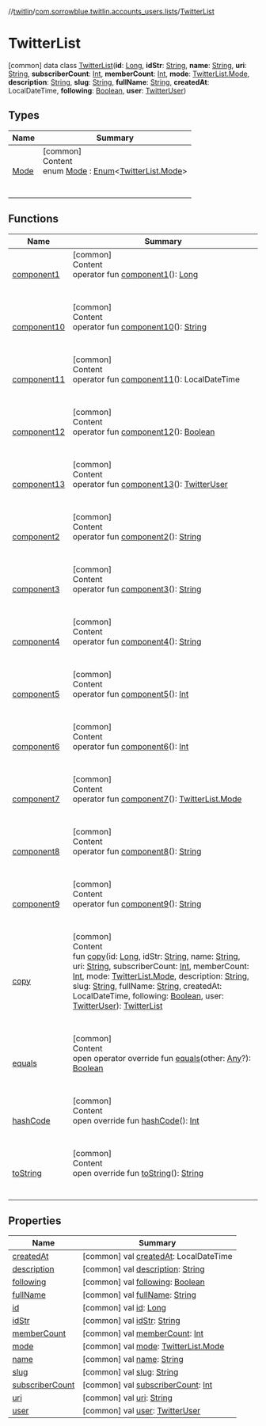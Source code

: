 //[twitlin](../../index.md)/[com.sorrowblue.twitlin.accounts_users.lists](../index.md)/[TwitterList](index.md)



# TwitterList  
 [common] data class [TwitterList](index.md)(**id**: [Long](https://kotlinlang.org/api/latest/jvm/stdlib/kotlin/-long/index.html), **idStr**: [String](https://kotlinlang.org/api/latest/jvm/stdlib/kotlin/-string/index.html), **name**: [String](https://kotlinlang.org/api/latest/jvm/stdlib/kotlin/-string/index.html), **uri**: [String](https://kotlinlang.org/api/latest/jvm/stdlib/kotlin/-string/index.html), **subscriberCount**: [Int](https://kotlinlang.org/api/latest/jvm/stdlib/kotlin/-int/index.html), **memberCount**: [Int](https://kotlinlang.org/api/latest/jvm/stdlib/kotlin/-int/index.html), **mode**: [TwitterList.Mode](-mode/index.md), **description**: [String](https://kotlinlang.org/api/latest/jvm/stdlib/kotlin/-string/index.html), **slug**: [String](https://kotlinlang.org/api/latest/jvm/stdlib/kotlin/-string/index.html), **fullName**: [String](https://kotlinlang.org/api/latest/jvm/stdlib/kotlin/-string/index.html), **createdAt**: LocalDateTime, **following**: [Boolean](https://kotlinlang.org/api/latest/jvm/stdlib/kotlin/-boolean/index.html), **user**: [TwitterUser](../../com.sorrowblue.twitlin.objects/-twitter-user/index.md))   


## Types  
  
|  Name|  Summary| 
|---|---|
| <a name="com.sorrowblue.twitlin.accounts_users.lists/TwitterList.Mode///PointingToDeclaration/"></a>[Mode](-mode/index.md)| <a name="com.sorrowblue.twitlin.accounts_users.lists/TwitterList.Mode///PointingToDeclaration/"></a>[common]  <br>Content  <br>enum [Mode](-mode/index.md) : [Enum](https://kotlinlang.org/api/latest/jvm/stdlib/kotlin/-enum/index.html)<[TwitterList.Mode](-mode/index.md)>   <br><br><br>


## Functions  
  
|  Name|  Summary| 
|---|---|
| <a name="com.sorrowblue.twitlin.accounts_users.lists/TwitterList/component1/#/PointingToDeclaration/"></a>[component1](component1.md)| <a name="com.sorrowblue.twitlin.accounts_users.lists/TwitterList/component1/#/PointingToDeclaration/"></a>[common]  <br>Content  <br>operator fun [component1](component1.md)(): [Long](https://kotlinlang.org/api/latest/jvm/stdlib/kotlin/-long/index.html)  <br><br><br>
| <a name="com.sorrowblue.twitlin.accounts_users.lists/TwitterList/component10/#/PointingToDeclaration/"></a>[component10](component10.md)| <a name="com.sorrowblue.twitlin.accounts_users.lists/TwitterList/component10/#/PointingToDeclaration/"></a>[common]  <br>Content  <br>operator fun [component10](component10.md)(): [String](https://kotlinlang.org/api/latest/jvm/stdlib/kotlin/-string/index.html)  <br><br><br>
| <a name="com.sorrowblue.twitlin.accounts_users.lists/TwitterList/component11/#/PointingToDeclaration/"></a>[component11](component11.md)| <a name="com.sorrowblue.twitlin.accounts_users.lists/TwitterList/component11/#/PointingToDeclaration/"></a>[common]  <br>Content  <br>operator fun [component11](component11.md)(): LocalDateTime  <br><br><br>
| <a name="com.sorrowblue.twitlin.accounts_users.lists/TwitterList/component12/#/PointingToDeclaration/"></a>[component12](component12.md)| <a name="com.sorrowblue.twitlin.accounts_users.lists/TwitterList/component12/#/PointingToDeclaration/"></a>[common]  <br>Content  <br>operator fun [component12](component12.md)(): [Boolean](https://kotlinlang.org/api/latest/jvm/stdlib/kotlin/-boolean/index.html)  <br><br><br>
| <a name="com.sorrowblue.twitlin.accounts_users.lists/TwitterList/component13/#/PointingToDeclaration/"></a>[component13](component13.md)| <a name="com.sorrowblue.twitlin.accounts_users.lists/TwitterList/component13/#/PointingToDeclaration/"></a>[common]  <br>Content  <br>operator fun [component13](component13.md)(): [TwitterUser](../../com.sorrowblue.twitlin.objects/-twitter-user/index.md)  <br><br><br>
| <a name="com.sorrowblue.twitlin.accounts_users.lists/TwitterList/component2/#/PointingToDeclaration/"></a>[component2](component2.md)| <a name="com.sorrowblue.twitlin.accounts_users.lists/TwitterList/component2/#/PointingToDeclaration/"></a>[common]  <br>Content  <br>operator fun [component2](component2.md)(): [String](https://kotlinlang.org/api/latest/jvm/stdlib/kotlin/-string/index.html)  <br><br><br>
| <a name="com.sorrowblue.twitlin.accounts_users.lists/TwitterList/component3/#/PointingToDeclaration/"></a>[component3](component3.md)| <a name="com.sorrowblue.twitlin.accounts_users.lists/TwitterList/component3/#/PointingToDeclaration/"></a>[common]  <br>Content  <br>operator fun [component3](component3.md)(): [String](https://kotlinlang.org/api/latest/jvm/stdlib/kotlin/-string/index.html)  <br><br><br>
| <a name="com.sorrowblue.twitlin.accounts_users.lists/TwitterList/component4/#/PointingToDeclaration/"></a>[component4](component4.md)| <a name="com.sorrowblue.twitlin.accounts_users.lists/TwitterList/component4/#/PointingToDeclaration/"></a>[common]  <br>Content  <br>operator fun [component4](component4.md)(): [String](https://kotlinlang.org/api/latest/jvm/stdlib/kotlin/-string/index.html)  <br><br><br>
| <a name="com.sorrowblue.twitlin.accounts_users.lists/TwitterList/component5/#/PointingToDeclaration/"></a>[component5](component5.md)| <a name="com.sorrowblue.twitlin.accounts_users.lists/TwitterList/component5/#/PointingToDeclaration/"></a>[common]  <br>Content  <br>operator fun [component5](component5.md)(): [Int](https://kotlinlang.org/api/latest/jvm/stdlib/kotlin/-int/index.html)  <br><br><br>
| <a name="com.sorrowblue.twitlin.accounts_users.lists/TwitterList/component6/#/PointingToDeclaration/"></a>[component6](component6.md)| <a name="com.sorrowblue.twitlin.accounts_users.lists/TwitterList/component6/#/PointingToDeclaration/"></a>[common]  <br>Content  <br>operator fun [component6](component6.md)(): [Int](https://kotlinlang.org/api/latest/jvm/stdlib/kotlin/-int/index.html)  <br><br><br>
| <a name="com.sorrowblue.twitlin.accounts_users.lists/TwitterList/component7/#/PointingToDeclaration/"></a>[component7](component7.md)| <a name="com.sorrowblue.twitlin.accounts_users.lists/TwitterList/component7/#/PointingToDeclaration/"></a>[common]  <br>Content  <br>operator fun [component7](component7.md)(): [TwitterList.Mode](-mode/index.md)  <br><br><br>
| <a name="com.sorrowblue.twitlin.accounts_users.lists/TwitterList/component8/#/PointingToDeclaration/"></a>[component8](component8.md)| <a name="com.sorrowblue.twitlin.accounts_users.lists/TwitterList/component8/#/PointingToDeclaration/"></a>[common]  <br>Content  <br>operator fun [component8](component8.md)(): [String](https://kotlinlang.org/api/latest/jvm/stdlib/kotlin/-string/index.html)  <br><br><br>
| <a name="com.sorrowblue.twitlin.accounts_users.lists/TwitterList/component9/#/PointingToDeclaration/"></a>[component9](component9.md)| <a name="com.sorrowblue.twitlin.accounts_users.lists/TwitterList/component9/#/PointingToDeclaration/"></a>[common]  <br>Content  <br>operator fun [component9](component9.md)(): [String](https://kotlinlang.org/api/latest/jvm/stdlib/kotlin/-string/index.html)  <br><br><br>
| <a name="com.sorrowblue.twitlin.accounts_users.lists/TwitterList/copy/#kotlin.Long#kotlin.String#kotlin.String#kotlin.String#kotlin.Int#kotlin.Int#com.sorrowblue.twitlin.accounts_users.lists.TwitterList.Mode#kotlin.String#kotlin.String#kotlin.String#kotlinx.datetime.LocalDateTime#kotlin.Boolean#com.sorrowblue.twitlin.objects.TwitterUser/PointingToDeclaration/"></a>[copy](copy.md)| <a name="com.sorrowblue.twitlin.accounts_users.lists/TwitterList/copy/#kotlin.Long#kotlin.String#kotlin.String#kotlin.String#kotlin.Int#kotlin.Int#com.sorrowblue.twitlin.accounts_users.lists.TwitterList.Mode#kotlin.String#kotlin.String#kotlin.String#kotlinx.datetime.LocalDateTime#kotlin.Boolean#com.sorrowblue.twitlin.objects.TwitterUser/PointingToDeclaration/"></a>[common]  <br>Content  <br>fun [copy](copy.md)(id: [Long](https://kotlinlang.org/api/latest/jvm/stdlib/kotlin/-long/index.html), idStr: [String](https://kotlinlang.org/api/latest/jvm/stdlib/kotlin/-string/index.html), name: [String](https://kotlinlang.org/api/latest/jvm/stdlib/kotlin/-string/index.html), uri: [String](https://kotlinlang.org/api/latest/jvm/stdlib/kotlin/-string/index.html), subscriberCount: [Int](https://kotlinlang.org/api/latest/jvm/stdlib/kotlin/-int/index.html), memberCount: [Int](https://kotlinlang.org/api/latest/jvm/stdlib/kotlin/-int/index.html), mode: [TwitterList.Mode](-mode/index.md), description: [String](https://kotlinlang.org/api/latest/jvm/stdlib/kotlin/-string/index.html), slug: [String](https://kotlinlang.org/api/latest/jvm/stdlib/kotlin/-string/index.html), fullName: [String](https://kotlinlang.org/api/latest/jvm/stdlib/kotlin/-string/index.html), createdAt: LocalDateTime, following: [Boolean](https://kotlinlang.org/api/latest/jvm/stdlib/kotlin/-boolean/index.html), user: [TwitterUser](../../com.sorrowblue.twitlin.objects/-twitter-user/index.md)): [TwitterList](index.md)  <br><br><br>
| <a name="kotlin/Any/equals/#kotlin.Any?/PointingToDeclaration/"></a>[equals](../../com.sorrowblue.twitlin.v2.users/-users-api/-expansion/-companion/index.md#%5Bkotlin%2FAny%2Fequals%2F%23kotlin.Any%3F%2FPointingToDeclaration%2F%5D%2FFunctions%2F1930806739)| <a name="kotlin/Any/equals/#kotlin.Any?/PointingToDeclaration/"></a>[common]  <br>Content  <br>open operator override fun [equals](../../com.sorrowblue.twitlin.v2.users/-users-api/-expansion/-companion/index.md#%5Bkotlin%2FAny%2Fequals%2F%23kotlin.Any%3F%2FPointingToDeclaration%2F%5D%2FFunctions%2F1930806739)(other: [Any](https://kotlinlang.org/api/latest/jvm/stdlib/kotlin/-any/index.html)?): [Boolean](https://kotlinlang.org/api/latest/jvm/stdlib/kotlin/-boolean/index.html)  <br><br><br>
| <a name="kotlin/Any/hashCode/#/PointingToDeclaration/"></a>[hashCode](../../com.sorrowblue.twitlin.v2.users/-users-api/-expansion/-companion/index.md#%5Bkotlin%2FAny%2FhashCode%2F%23%2FPointingToDeclaration%2F%5D%2FFunctions%2F1930806739)| <a name="kotlin/Any/hashCode/#/PointingToDeclaration/"></a>[common]  <br>Content  <br>open override fun [hashCode](../../com.sorrowblue.twitlin.v2.users/-users-api/-expansion/-companion/index.md#%5Bkotlin%2FAny%2FhashCode%2F%23%2FPointingToDeclaration%2F%5D%2FFunctions%2F1930806739)(): [Int](https://kotlinlang.org/api/latest/jvm/stdlib/kotlin/-int/index.html)  <br><br><br>
| <a name="kotlin/Any/toString/#/PointingToDeclaration/"></a>[toString](../../com.sorrowblue.twitlin.v2.users/-users-api/-expansion/-companion/index.md#%5Bkotlin%2FAny%2FtoString%2F%23%2FPointingToDeclaration%2F%5D%2FFunctions%2F1930806739)| <a name="kotlin/Any/toString/#/PointingToDeclaration/"></a>[common]  <br>Content  <br>open override fun [toString](../../com.sorrowblue.twitlin.v2.users/-users-api/-expansion/-companion/index.md#%5Bkotlin%2FAny%2FtoString%2F%23%2FPointingToDeclaration%2F%5D%2FFunctions%2F1930806739)(): [String](https://kotlinlang.org/api/latest/jvm/stdlib/kotlin/-string/index.html)  <br><br><br>


## Properties  
  
|  Name|  Summary| 
|---|---|
| <a name="com.sorrowblue.twitlin.accounts_users.lists/TwitterList/createdAt/#/PointingToDeclaration/"></a>[createdAt](created-at.md)| <a name="com.sorrowblue.twitlin.accounts_users.lists/TwitterList/createdAt/#/PointingToDeclaration/"></a> [common] val [createdAt](created-at.md): LocalDateTime   <br>
| <a name="com.sorrowblue.twitlin.accounts_users.lists/TwitterList/description/#/PointingToDeclaration/"></a>[description](description.md)| <a name="com.sorrowblue.twitlin.accounts_users.lists/TwitterList/description/#/PointingToDeclaration/"></a> [common] val [description](description.md): [String](https://kotlinlang.org/api/latest/jvm/stdlib/kotlin/-string/index.html)   <br>
| <a name="com.sorrowblue.twitlin.accounts_users.lists/TwitterList/following/#/PointingToDeclaration/"></a>[following](following.md)| <a name="com.sorrowblue.twitlin.accounts_users.lists/TwitterList/following/#/PointingToDeclaration/"></a> [common] val [following](following.md): [Boolean](https://kotlinlang.org/api/latest/jvm/stdlib/kotlin/-boolean/index.html)   <br>
| <a name="com.sorrowblue.twitlin.accounts_users.lists/TwitterList/fullName/#/PointingToDeclaration/"></a>[fullName](full-name.md)| <a name="com.sorrowblue.twitlin.accounts_users.lists/TwitterList/fullName/#/PointingToDeclaration/"></a> [common] val [fullName](full-name.md): [String](https://kotlinlang.org/api/latest/jvm/stdlib/kotlin/-string/index.html)   <br>
| <a name="com.sorrowblue.twitlin.accounts_users.lists/TwitterList/id/#/PointingToDeclaration/"></a>[id](id.md)| <a name="com.sorrowblue.twitlin.accounts_users.lists/TwitterList/id/#/PointingToDeclaration/"></a> [common] val [id](id.md): [Long](https://kotlinlang.org/api/latest/jvm/stdlib/kotlin/-long/index.html)   <br>
| <a name="com.sorrowblue.twitlin.accounts_users.lists/TwitterList/idStr/#/PointingToDeclaration/"></a>[idStr](id-str.md)| <a name="com.sorrowblue.twitlin.accounts_users.lists/TwitterList/idStr/#/PointingToDeclaration/"></a> [common] val [idStr](id-str.md): [String](https://kotlinlang.org/api/latest/jvm/stdlib/kotlin/-string/index.html)   <br>
| <a name="com.sorrowblue.twitlin.accounts_users.lists/TwitterList/memberCount/#/PointingToDeclaration/"></a>[memberCount](member-count.md)| <a name="com.sorrowblue.twitlin.accounts_users.lists/TwitterList/memberCount/#/PointingToDeclaration/"></a> [common] val [memberCount](member-count.md): [Int](https://kotlinlang.org/api/latest/jvm/stdlib/kotlin/-int/index.html)   <br>
| <a name="com.sorrowblue.twitlin.accounts_users.lists/TwitterList/mode/#/PointingToDeclaration/"></a>[mode](mode.md)| <a name="com.sorrowblue.twitlin.accounts_users.lists/TwitterList/mode/#/PointingToDeclaration/"></a> [common] val [mode](mode.md): [TwitterList.Mode](-mode/index.md)   <br>
| <a name="com.sorrowblue.twitlin.accounts_users.lists/TwitterList/name/#/PointingToDeclaration/"></a>[name](name.md)| <a name="com.sorrowblue.twitlin.accounts_users.lists/TwitterList/name/#/PointingToDeclaration/"></a> [common] val [name](name.md): [String](https://kotlinlang.org/api/latest/jvm/stdlib/kotlin/-string/index.html)   <br>
| <a name="com.sorrowblue.twitlin.accounts_users.lists/TwitterList/slug/#/PointingToDeclaration/"></a>[slug](slug.md)| <a name="com.sorrowblue.twitlin.accounts_users.lists/TwitterList/slug/#/PointingToDeclaration/"></a> [common] val [slug](slug.md): [String](https://kotlinlang.org/api/latest/jvm/stdlib/kotlin/-string/index.html)   <br>
| <a name="com.sorrowblue.twitlin.accounts_users.lists/TwitterList/subscriberCount/#/PointingToDeclaration/"></a>[subscriberCount](subscriber-count.md)| <a name="com.sorrowblue.twitlin.accounts_users.lists/TwitterList/subscriberCount/#/PointingToDeclaration/"></a> [common] val [subscriberCount](subscriber-count.md): [Int](https://kotlinlang.org/api/latest/jvm/stdlib/kotlin/-int/index.html)   <br>
| <a name="com.sorrowblue.twitlin.accounts_users.lists/TwitterList/uri/#/PointingToDeclaration/"></a>[uri](uri.md)| <a name="com.sorrowblue.twitlin.accounts_users.lists/TwitterList/uri/#/PointingToDeclaration/"></a> [common] val [uri](uri.md): [String](https://kotlinlang.org/api/latest/jvm/stdlib/kotlin/-string/index.html)   <br>
| <a name="com.sorrowblue.twitlin.accounts_users.lists/TwitterList/user/#/PointingToDeclaration/"></a>[user](user.md)| <a name="com.sorrowblue.twitlin.accounts_users.lists/TwitterList/user/#/PointingToDeclaration/"></a> [common] val [user](user.md): [TwitterUser](../../com.sorrowblue.twitlin.objects/-twitter-user/index.md)   <br>

